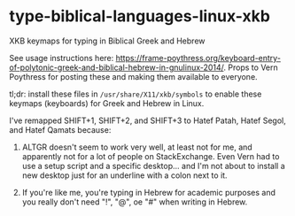 # type-biblical-languages-linux-xkb
XKB keymaps for typing in Biblical Greek and Hebrew

See usage instructions here: https://frame-poythress.org/keyboard-entry-of-polytonic-greek-and-biblical-hebrew-in-gnulinux-2014/. Props to Vern Poythress for posting these and making them available to everyone.

tl;dr: install these files in `/usr/share/X11/xkb/symbols` to enable these keymaps (keyboards) for Greek and Hebrew in Linux.

I've remapped SHIFT+1, SHIFT+2, and SHIFT+3 to Hatef Patah, Hatef Segol, and Hatef Qamats because:

1. ALTGR doesn't seem to work very well, at least not for me, and apparently not for a lot of people on StackExchange. Even Vern had to use a setup script and a specific desktop... and I'm not about to install a new desktop just for an underline with a colon next to it.

2. If you're like me, you're typing in Hebrew for academic purposes and you really don't need "!", "@", oe "#" when writing in Hebrew.
